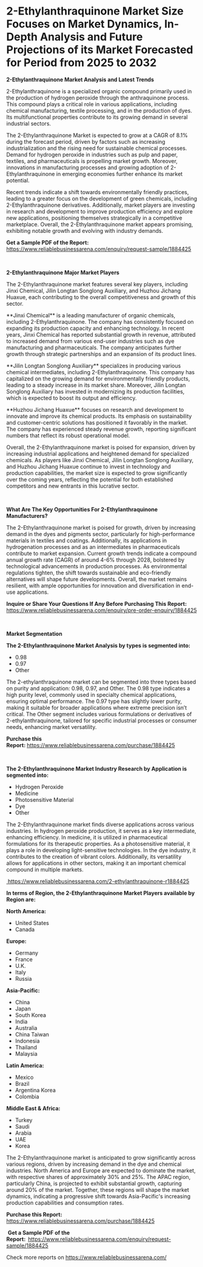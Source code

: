 <p><h1>2-Ethylanthraquinone Market Size Focuses on Market Dynamics, In-Depth Analysis and Future Projections of its Market Forecasted for Period from 2025 to 2032</h1></p><p><strong>2-Ethylanthraquinone Market Analysis and Latest Trends</strong></p>
<p><p>2-Ethylanthraquinone is a specialized organic compound primarily used in the production of hydrogen peroxide through the anthraquinone process. This compound plays a critical role in various applications, including chemical manufacturing, textile processing, and in the production of dyes. Its multifunctional properties contribute to its growing demand in several industrial sectors.</p><p>The 2-Ethylanthraquinone Market is expected to grow at a CAGR of 8.1% during the forecast period, driven by factors such as increasing industrialization and the rising need for sustainable chemical processes. Demand for hydrogen peroxide in industries such as pulp and paper, textiles, and pharmaceuticals is propelling market growth. Moreover, innovations in manufacturing processes and growing adoption of 2-Ethylanthraquinone in emerging economies further enhance its market potential.</p><p>Recent trends indicate a shift towards environmentally friendly practices, leading to a greater focus on the development of green chemicals, including 2-Ethylanthraquinone derivatives. Additionally, market players are investing in research and development to improve production efficiency and explore new applications, positioning themselves strategically in a competitive marketplace. Overall, the 2-Ethylanthraquinone market appears promising, exhibiting notable growth and evolving with industry demands.</p></p>
<p><strong>Get a Sample PDF of the Report:&nbsp;</strong> <a href="https://www.reliablebusinessarena.com/enquiry/request-sample/1884425?utm_campaign=2262&utm_medium=2&utm_source=Github&utm_content=ia&utm_term=04022025&utm_id=2-ethylanthraquinone">https://www.reliablebusinessarena.com/enquiry/request-sample/1884425</a></p>
<p>&nbsp;</p>
<p><strong>2-Ethylanthraquinone Major Market Players</strong></p>
<p><p>The 2-Ethylanthraquinone market features several key players, including Jinxi Chemical, Jilin Longtan Songlong Auxiliary, and Huzhou Jichang Huaxue, each contributing to the overall competitiveness and growth of this sector.</p><p>**Jinxi Chemical** is a leading manufacturer of organic chemicals, including 2-Ethylanthraquinone. The company has consistently focused on expanding its production capacity and enhancing technology. In recent years, Jinxi Chemical has reported substantial growth in revenue, attributed to increased demand from various end-user industries such as dye manufacturing and pharmaceuticals. The company anticipates further growth through strategic partnerships and an expansion of its product lines.</p><p>**Jilin Longtan Songlong Auxiliary** specializes in producing various chemical intermediates, including 2-Ethylanthraquinone. This company has capitalized on the growing demand for environmentally friendly products, leading to a steady increase in its market share. Moreover, Jilin Longtan Songlong Auxiliary has invested in modernizing its production facilities, which is expected to boost its output and efficiency.</p><p>**Huzhou Jichang Huaxue** focuses on research and development to innovate and improve its chemical products. Its emphasis on sustainability and customer-centric solutions has positioned it favorably in the market. The company has experienced steady revenue growth, reporting significant numbers that reflect its robust operational model.</p><p>Overall, the 2-Ethylanthraquinone market is poised for expansion, driven by increasing industrial applications and heightened demand for specialized chemicals. As players like Jinxi Chemical, Jilin Longtan Songlong Auxiliary, and Huzhou Jichang Huaxue continue to invest in technology and production capabilities, the market size is expected to grow significantly over the coming years, reflecting the potential for both established competitors and new entrants in this lucrative sector.</p></p>
<p>&nbsp;</p>
<p><strong>What Are The Key Opportunities For 2-Ethylanthraquinone Manufacturers?</strong></p>
<p><p>The 2-Ethylanthraquinone market is poised for growth, driven by increasing demand in the dyes and pigments sector, particularly for high-performance materials in textiles and coatings. Additionally, its applications in hydrogenation processes and as an intermediates in pharmaceuticals contribute to market expansion. Current growth trends indicate a compound annual growth rate (CAGR) of around 4-6% through 2028, bolstered by technological advancements in production processes. As environmental regulations tighten, the shift towards sustainable and eco-friendly alternatives will shape future developments. Overall, the market remains resilient, with ample opportunities for innovation and diversification in end-use applications.</p></p>
<p><strong>Inquire or Share Your Questions If Any Before Purchasing This Report:</strong> <a href="https://www.reliablebusinessarena.com/enquiry/pre-order-enquiry/1884425?utm_campaign=2262&utm_medium=2&utm_source=Github&utm_content=ia&utm_term=04022025&utm_id=2-ethylanthraquinone">https://www.reliablebusinessarena.com/enquiry/pre-order-enquiry/1884425</a></p>
<p>&nbsp;</p>
<p><strong>Market Segmentation</strong></p>
<p><strong>The 2-Ethylanthraquinone Market Analysis by types is segmented into:</strong></p>
<p><ul><li>0.98</li><li>0.97</li><li>Other</li></ul></p>
<p><p>The 2-ethylanthraquinone market can be segmented into three types based on purity and application: 0.98, 0.97, and Other. The 0.98 type indicates a high purity level, commonly used in specialty chemical applications, ensuring optimal performance. The 0.97 type has slightly lower purity, making it suitable for broader applications where extreme precision isn’t critical. The Other segment includes various formulations or derivatives of 2-ethylanthraquinone, tailored for specific industrial processes or consumer needs, enhancing market versatility.</p></p>
<p><strong>Purchase this Report:&nbsp;</strong><a href="https://www.reliablebusinessarena.com/purchase/1884425?utm_campaign=2262&utm_medium=2&utm_source=Github&utm_content=ia&utm_term=04022025&utm_id=2-ethylanthraquinone">https://www.reliablebusinessarena.com/purchase/1884425</a></p>
<p>&nbsp;</p>
<p><strong>The 2-Ethylanthraquinone Market Industry Research by Application is segmented into:</strong></p>
<p><ul><li>Hydrogen Peroxide</li><li>Medicine</li><li>Photosensitive Material</li><li>Dye</li><li>Other</li></ul></p>
<p><p>The 2-Ethylanthraquinone market finds diverse applications across various industries. In hydrogen peroxide production, it serves as a key intermediate, enhancing efficiency. In medicine, it is utilized in pharmaceutical formulations for its therapeutic properties. As a photosensitive material, it plays a role in developing light-sensitive technologies. In the dye industry, it contributes to the creation of vibrant colors. Additionally, its versatility allows for applications in other sectors, making it an important chemical compound in multiple markets.</p></p>
<p><a href="https://www.reliablebusinessarena.com/2-ethylanthraquinone-r1884425?utm_campaign=2262&utm_medium=2&utm_source=Github&utm_content=ia&utm_term=04022025&utm_id=2-ethylanthraquinone">&nbsp;https://www.reliablebusinessarena.com/2-ethylanthraquinone-r1884425</a></p>
<p><strong>In terms of Region, the 2-Ethylanthraquinone Market Players available by Region are:</strong></p>
<p>
    <p> <strong> North America: </strong>
        <ul>
            <li>United States</li>
            <li>Canada</li>
        </ul>
        </p> 
    <p> <strong> Europe: </strong>
        <ul>
            <li>Germany</li>
            <li>France</li>
            <li>U.K.</li>
            <li>Italy</li>
            <li>Russia</li>
        </ul>
        </p> 
    <p> <strong> Asia-Pacific: </strong>
        <ul>
            <li>China</li>
            <li>Japan</li>
            <li>South Korea</li>
            <li>India</li>
            <li>Australia</li>
            <li>China Taiwan</li>
            <li>Indonesia</li>
            <li>Thailand</li>
            <li>Malaysia</li>
        </ul>
        </p> 
    <p> <strong> Latin America: </strong>
        <ul>
            <li>Mexico</li>
            <li>Brazil</li>
            <li>Argentina Korea</li>
            <li>Colombia</li>
        </ul>
        </p> 
    <p> <strong> Middle East & Africa: </strong>
        <ul>
            <li>Turkey</li>
            <li>Saudi</li>
            <li>Arabia</li>
            <li>UAE</li>
            <li>Korea</li>
        </ul>
    </p>
    </p>
<p><p>The 2-Ethylanthraquinone market is anticipated to grow significantly across various regions, driven by increasing demand in the dye and chemical industries. North America and Europe are expected to dominate the market, with respective shares of approximately 30% and 25%. The APAC region, particularly China, is projected to exhibit substantial growth, capturing around 20% of the market. Together, these regions will shape the market dynamics, indicating a progressive shift towards Asia-Pacific's increasing production capabilities and consumption rates.</p></p>
<p><strong>Purchase this Report: </strong><a href="https://www.reliablebusinessarena.com/purchase/1884425?utm_campaign=2262&utm_medium=2&utm_source=Github&utm_content=ia&utm_term=04022025&utm_id=2-ethylanthraquinone">https://www.reliablebusinessarena.com/purchase/1884425</a></p>
<p>&nbsp;<strong>Get a Sample PDF of the Report:&nbsp;&nbsp;</strong><a href="https://www.reliablebusinessarena.com/enquiry/request-sample/1884425?utm_campaign=2262&utm_medium=2&utm_source=Github&utm_content=ia&utm_term=04022025&utm_id=2-ethylanthraquinone">https://www.reliablebusinessarena.com/enquiry/request-sample/1884425</a></p>
<p><strong></strong></p>
<p>Check more reports on <a href="https://www.reliablebusinessarena.com/?utm_campaign=2262&utm_medium=2&utm_source=Github&utm_content=ia&utm_term=04022025&utm_id=2-ethylanthraquinone">https://www.reliablebusinessarena.com/</a></p>